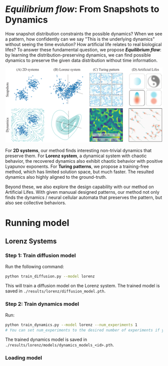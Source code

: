 # *Equilibrium flow*: From Snapshots to Dynamics

How snapshot distribution constraints the possible dynamics? When we see a pattern, how confidently can we say "This is the underlying dynamics" without seeing the time evolution? How artificial life relates to real biological lifes? To answer these fundamental question, we propose ***Equilibrium flow***: by learning the distribution-preserving dynamics, we can find possible dynamics to preserve the given data distribution without time information.

![cover](./media/cover.png)

For **2D systems**, our method finds interesting non-trivial dynamics that preserve them.
For **Lorenz system**, a dynamical system with chaotic behavior, the recovered dynamics also exhibit chaotic behavior with positive Lyapunov exponents. For **Turing patterns**, we propose a training-free method, which has limited solution space, but much faster. The resulted dynamics also highly aligned to the ground-truth.

Beyond these, we also explore the design capability with our method on Artificial Lifes. With given manuual designed patterns, our method not only finds the dynamics / neural cellular automata that preserves the pattern, but also see collective behaviors.

# Running model
## Lorenz Systems

### Step 1: Train diffusion model

Run the following command:

```bash
python train_diffusion.py --model lorenz
```

This will train a diffusion model on the Lorenz system. The trained model is saved in `./results/lorenz/diffusion_model.pth`.

### Step 2: Train dynamics model

Run:

```bash
python train_dynamics.py --model lorenz --num_experiments 1
# You can set num_experiments to the desired number of experiments if you want multiple results
```

The trained dynamics model is saved in `./results/lorenz/models/dynamics_models_<id>.pth`.

### Loading model